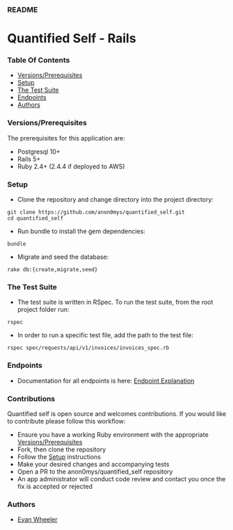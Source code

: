 ### README

# Quantified Self - Rails

### Table Of Contents
- [Versions/Prerequisites](#versions-prerequisites)
- [Setup](#setup)
- [The Test Suite](#the-test-suite)
- [Endpoints](#endpoints)
- [Authors](#authors)

### Versions/Prerequisites

The prerequisites for this application are:
- Postgresql 10+
- Rails 5+
- Ruby 2.4+ (2.4.4 if deployed to AWS)

### Setup
- Clone the repository and change directory into the project directory:
```
git clone https://github.com/anon0mys/quantified_self.git
cd quantified_self
```
- Run bundle to install the gem dependencies:
```
bundle
```
- Migrate and seed the database:
```
rake db:{create,migrate,seed}
```

### The Test Suite
- The test suite is written in RSpec. To run the test suite, from the root project folder run:
```
rspec
```

- In order to run a specific test file, add the path to the test file:
```
rspec spec/requests/api/v1/invoices/invoices_spec.rb
```

### Endpoints
- Documentation for all endpoints is here:
[Endpoint Explanation](https://github.com/anon0mys/quantified_self/blob/read-me/endpoint.md)

### Contributions
Quantified self is open source and welcomes contributions. If you would like to contribute please follow this workflow:
- Ensure you have a working Ruby environment with the appropriate [Versions/Prerequisites](#versions-prerequisites)
- Fork, then clone the repository
- Follow the [Setup](#setup) instructions
- Make your desired changes and accompanying tests
- Open a PR to the anon0mys/quantified_self repository
- An app administrator will conduct code review and contact you once the fix is accepted or rejected

### Authors
- [Evan Wheeler](https://github.com/anon0mys)
